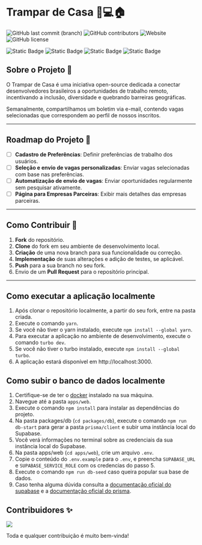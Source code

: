 # Trampar de Casa 👨💻🏠

![GitHub last commit (branch)](https://img.shields.io/github/last-commit/ocodista/trampar-de-casa/main)
![GitHub contributors](https://img.shields.io/github/contributors/ocodista/trampar-de-casa)
![Website](https://img.shields.io/website?up_message=online&up_color=green&down_message=offline&down_color=red&url=https%3A%2F%2Fwww.trampardecasa.com.br%2F)
![GitHub license](https://img.shields.io/github/license/ocodista/trampar-de-casa)

![Static Badge](https://img.shields.io/badge/nextjs-white?style=for-the-badge&logo=nextdotjs&logoColor=white&labelColor=black&color=white)
![Static Badge](https://img.shields.io/badge/typescript-%2306B6D4?style=for-the-badge&logo=typescript&labelColor=white&color=%233178C6)
![Static Badge](https://img.shields.io/badge/vite-%23646CFF?style=for-the-badge&logo=vite&labelColor=black)
![Static Badge](https://img.shields.io/badge/tailwindcss-%2306B6D4?style=for-the-badge&logo=tailwindcss&labelColor=black&color=%2306B6D4)

## Sobre o Projeto 🎯

O Trampar de Casa é uma iniciativa open-source dedicada a conectar desenvolvedores brasileiros a oportunidades de trabalho remoto, incentivando a inclusão, diversidade e quebrando barreiras geográficas.

Semanalmente, compartilhamos um boletim via e-mail, contendo vagas selecionadas que correspondem ao perfil de nossos inscritos.

---

## Roadmap do Projeto 🚧

- [ ] **Cadastro de Preferências**: Definir preferências de trabalho dos usuários.
- [ ] **Seleção e envio de vagas personalizadas**: Enviar vagas selecionadas com base nas preferências.
- [ ] **Automatização de envio de vagas**: Enviar oportunidades regularmente sem pesquisar ativamente.
- [ ] **Página para Empresas Parceiras**: Exibir mais detalhes das empresas parceiras.

---

## Como Contribuir 🚀

1. **Fork** do repositório.
2. **Clone** do fork em seu ambiente de desenvolvimento local.
3. **Criação** de uma nova branch para sua funcionalidade ou correção.
4. **Implementação** de suas alterações e adição de testes, se aplicável.
5. **Push** para a sua branch no seu fork.
6. Envio de um **Pull Request** para o repositório principal.

---

## Como executar a aplicação localmente

1. Após clonar o repositório localmente, a partir do seu fork, entre na pasta criada.
2. Execute o comando `yarn`.
3. Se você não tiver o yarn instalado, execute `npm install --global yarn`.
4. Para executar a aplicação no ambiente de desenvolvimento, execute o comando `turbo dev`.
5. Se você não tiver o turbo instalado, execute `npm install --global turbo`.
6. A aplicação estará disponível em http://localhost:3000.

## Como subir o banco de dados localmente

1. Certifique-se de ter o [docker](https://www.docker.com/) instalado na sua máquina.
2. Navegue até a pasta `apps/web`.
3. Execute o comando `npm install` para instalar as dependências do projeto.
4. Na pasta packages/db (`cd packages/db`), execute o comando `npm run db-start` para gerar a pasta `prisma/client` e subir uma instância local do Supabase.
5. Você verá informações no terminal sobre as credenciais da sua instância local do Supabase.
6. Na pasta apps/web (`cd apps/web`), crie um arquivo `.env`.
7. Copie o conteúdo do `.env.example` para o `.env`, e preencha `SUPABASE_URL` e `SUPABASE_SERVICE_ROLE` com os credencias do passo 5.
8. Execute o comando `npm run db-seed` caso queira popular sua base de dados.
9. Caso tenha alguma dúvida consulta a [documentação oficial do supabase](https://supabase.com/docs/guides/getting-started/local-development) e a [documentação oficial do prisma](https://www.prisma.io/docs/guides/migrate/seed-database).

## Contribuidores ✨

<a href="https://github.com/ocodista/trampar-de-casa/graphs/contributors">
  <img src="https://contrib.rocks/image?repo=ocodista/trampar-de-casa&anon=0&columns=20&max=100" />
</a>

Toda e qualquer contribuição é muito bem-vinda!
